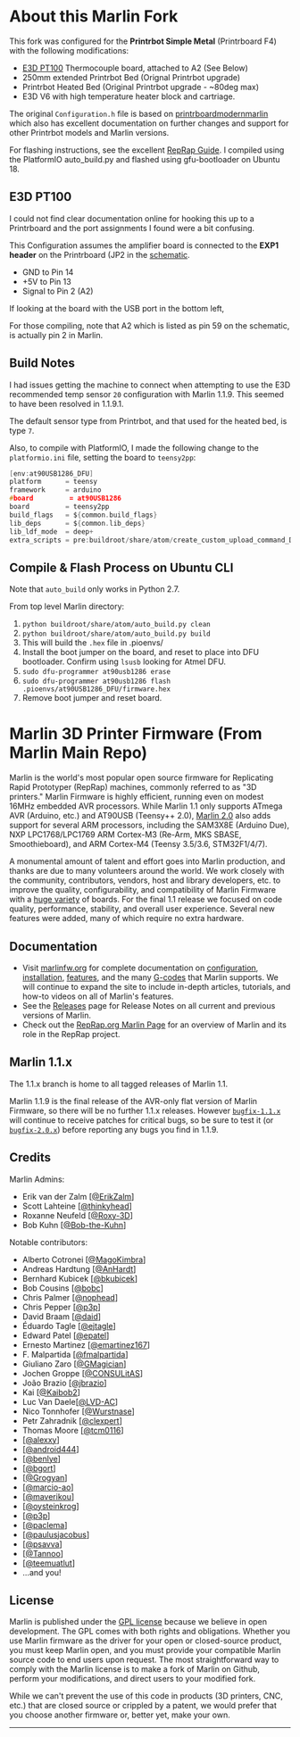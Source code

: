 # About this Marlin Fork

This fork was configured for the **Printrbot Simple Metal** (Printrboard F4) with the following modifications:
- [E3D PT100](https://e3d-online.com/products/pt100-temperature-sensor) Thermocouple board, attached to A2 (See Below)
- 250mm extended Printrbot Bed (Orignal Printrbot upgrade)
- Printrbot Heated Bed (Original Printrbot upgrade - ~80deg max)
- E3D V6 with high temperature heater block and cartriage. 

The original `Configuration.h` file is based on [printrboardmodernmarlin](https://github.com/Printrbot/printrboardmodernmarlin) which also has excellent documentation on further changes and support for other Printrbot models and Marlin versions.

For flashing instructions, see the excellent [RepRap Guide](https://reprap.org/wiki/Printrboard#Loading_Firmware_.28Linux.29). I compiled using the PlatformIO auto_build.py and flashed using gfu-bootloader on Ubuntu 18.

## E3D PT100
I could not find clear documentation online for hooking this up to a Printrboard and the port assignments I found were a bit confusing.

This Configuration assumes the amplifier board is connected to the **EXP1 header** on the Printrboard (JP2 in the [schematic](https://reprap.org/wiki/File:Printrboard_RevF_Schematic150.png).
- GND to Pin 14
- +5V to Pin 13
- Signal to Pin 2 (A2)

If looking at the board with the USB port in the bottom left, 

For those compiling, note that A2 which is listed as pin 59 on the schematic, is actually pin 2 in Marlin.

## Build Notes
I had issues getting the machine to connect when attempting to use the E3D recommended temp sensor `20` configuration with Marlin 1.1.9. This seemed to have been resolved in 1.1.9.1.

The default sensor type from Printrbot, and that used for the heated bed, is type `7`.

Also, to compile with PlatformIO, I made the following change to the `platformio.ini` file, setting the board to `teensy2pp`:

```c
[env:at90USB1286_DFU]
platform      = teensy
framework     = arduino
#board         = at90USB1286
board 	      = teensy2pp
build_flags   = ${common.build_flags}
lib_deps      = ${common.lib_deps}
lib_ldf_mode  = deep+
extra_scripts = pre:buildroot/share/atom/create_custom_upload_command_DFU.py
```
## Compile & Flash Process on Ubuntu CLI
Note that `auto_build` only works in Python 2.7.

From top level Marlin directory:

1. `python buildroot/share/atom/auto_build.py clean`
2. `python buildroot/share/atom/auto_build.py build`
3. This will build the `.hex` file in .pioenvs/
4. Install the boot jumper on the board, and reset to place into DFU bootloader. Confirm using `lsusb` looking for Atmel DFU.
5. `sudo dfu-programmer at90usb1286 erase`
6. `sudo dfu-programmer at90usb1286 flash .pioenvs/at90USB1286_DFU/firmware.hex`
7. Remove boot jumper and reset board.


# Marlin 3D Printer Firmware (From Marlin Main Repo)
Marlin is the world's most popular open source firmware for Replicating Rapid Prototyper (RepRap) machines, commonly referred to as "3D printers." Marlin Firmware is highly efficient, running even on modest 16MHz embedded AVR processors. While Marlin 1.1 only supports ATmega AVR (Arduino, etc.) and AT90USB (Teensy++ 2.0), [Marlin 2.0](https://github.com/MarlinFirmware/Marlin/tree/bugfix-2.0.x) also adds support for several ARM processors, including the SAM3X8E (Arduino Due), NXP LPC1768/LPC1769 ARM Cortex-M3 (Re-Arm, MKS SBASE, Smoothieboard), and ARM Cortex-M4 (Teensy 3.5/3.6, STM32F1/4/7).

A monumental amount of talent and effort goes into Marlin production, and thanks are due to many volunteers around the world. We work closely with the community, contributors, vendors, host and library developers, etc. to improve the quality, configurability, and compatibility of Marlin Firmware with a [huge variety](http://marlinfw.org/docs/configuration/configuration.html#motherboard) of boards. For the final 1.1 release we focused on code quality, performance, stability, and overall user experience. Several new features were added, many of which require no extra hardware.

## Documentation

- Visit [marlinfw.org](http://marlinfw.org/) for complete documentation on [configuration](http://marlinfw.org/docs/configuration/configuration.html), [installation](http://marlinfw.org/docs/basics/install.html), [features](http://marlinfw.org/meta/features/), and the many [G-codes](http://marlinfw.org/meta/gcode/) that Marlin supports. We will continue to expand the site to include in-depth articles, tutorials, and how-to videos on all of Marlin's features.
- See the [Releases](https://github.com/MarlinFirmware/Marlin/releases) page for Release Notes on all current and previous versions of Marlin.
- Check out the [RepRap.org Marlin Page](http://reprap.org/wiki/Marlin) for an overview of Marlin and its role in the RepRap project.

## Marlin 1.1.x

The 1.1.x branch is home to all tagged releases of Marlin 1.1.

Marlin 1.1.9 is the final release of the AVR-only flat version of Marlin Firmware, so there will be no further 1.1.x releases. However [`bugfix-1.1.x`](https://github.com/MarlinFirmware/Marlin/tree/bugfix-1.1.x) will continue to receive patches for critical bugs, so be sure to test it (or [`bugfix-2.0.x`](https://github.com/MarlinFirmware/Marlin/tree/bugfix-2.0.x)) before reporting any bugs you find in 1.1.9.

## Credits

Marlin Admins:
 - Erik van der Zalm [[@ErikZalm](https://github.com/ErikZalm)]
 - Scott Lahteine [[@thinkyhead](https://github.com/thinkyhead)]
 - Roxanne Neufeld [[@Roxy-3D](https://github.com/Roxy-3D)]
 - Bob Kuhn [[@Bob-the-Kuhn](https://github.com/Bob-the-Kuhn)]

Notable contributors:
 - Alberto Cotronei [[@MagoKimbra](https://github.com/MagoKimbra)]
 - Andreas Hardtung [[@AnHardt](https://github.com/AnHardt)]
 - Bernhard Kubicek [[@bkubicek](https://github.com/bkubicek)]
 - Bob Cousins [[@bobc](https://github.com/bobc)]
 - Chris Palmer [[@nophead](https://github.com/nophead)]
 - Chris Pepper [[@p3p](https://github.com/p3p)]
 - David Braam [[@daid](https://github.com/daid)]
 - Éduardo Tagle [[@ejtagle](https://github.com/ejtagle)]
 - Edward Patel [[@epatel](https://github.com/epatel)]
 - Ernesto Martinez [[@emartinez167](https://github.com/emartinez167)]
 - F. Malpartida [[@fmalpartida](https://github.com/fmalpartida)]
 - Giuliano Zaro [[@GMagician](https://github.com/GMagician)]
 - Jochen Groppe [[@CONSULitAS](https://github.com/CONSULitAS)]
 - João Brazio [[@jbrazio](https://github.com/jbrazio)]
 - Kai [[@Kaibob2](https://github.com/Kaibob2)]
 - Luc Van Daele[[@LVD-AC](https://github.com/LVD-AC)]
 - Nico Tonnhofer [[@Wurstnase](https://github.com/Wurstnase)]
 - Petr Zahradnik [[@clexpert](https://github.com/clexpert)]
 - Thomas Moore [[@tcm0116](https://github.com/tcm0116)]
 - [[@alexxy](https://github.com/alexxy)]
 - [[@android444](https://github.com/android444)]
 - [[@benlye](https://github.com/benlye)]
 - [[@bgort](https://github.com/bgort)]
 - [[@Grogyan](https://github.com/Grogyan)]
 - [[@marcio-ao](https://github.com/marcio-ao)]
 - [[@maverikou](https://github.com/maverikou)]
 - [[@oysteinkrog](https://github.com/oysteinkrog)]
 - [[@p3p](https://github.com/p3p)]
 - [[@paclema](https://github.com/paclema)]
 - [[@paulusjacobus](https://github.com/paulusjacobus)]
 - [[@psavva](https://github.com/psavva)]
 - [[@Tannoo](https://github.com/Tannoo)]
 - [[@teemuatlut](https://github.com/teemuatlut)]
 - ...and you!

## License

Marlin is published under the [GPL license](https://github.com/COPYING.md) because we believe in open development. The GPL comes with both rights and obligations. Whether you use Marlin firmware as the driver for your open or closed-source product, you must keep Marlin open, and you must provide your compatible Marlin source code to end users upon request. The most straightforward way to comply with the Marlin license is to make a fork of Marlin on Github, perform your modifications, and direct users to your modified fork.

While we can't prevent the use of this code in products (3D printers, CNC, etc.) that are closed source or crippled by a patent, we would prefer that you choose another firmware or, better yet, make your own.

---
